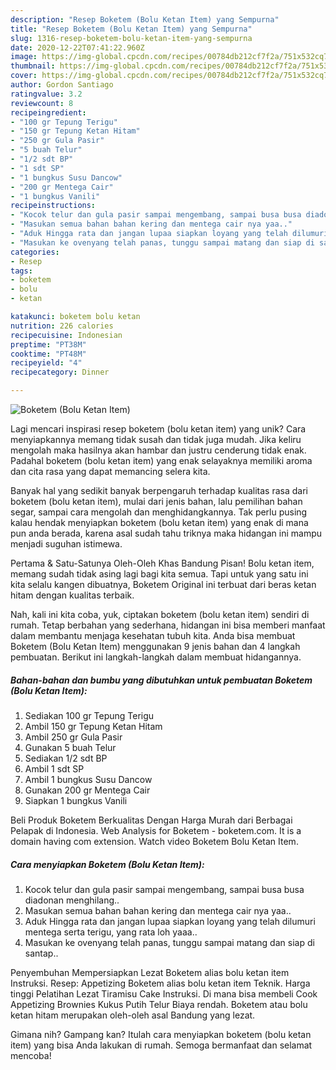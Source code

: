 ```yaml
---
description: "Resep Boketem (Bolu Ketan Item) yang Sempurna"
title: "Resep Boketem (Bolu Ketan Item) yang Sempurna"
slug: 1316-resep-boketem-bolu-ketan-item-yang-sempurna
date: 2020-12-22T07:41:22.960Z
image: https://img-global.cpcdn.com/recipes/00784db212cf7f2a/751x532cq70/boketem-bolu-ketan-item-foto-resep-utama.jpg
thumbnail: https://img-global.cpcdn.com/recipes/00784db212cf7f2a/751x532cq70/boketem-bolu-ketan-item-foto-resep-utama.jpg
cover: https://img-global.cpcdn.com/recipes/00784db212cf7f2a/751x532cq70/boketem-bolu-ketan-item-foto-resep-utama.jpg
author: Gordon Santiago
ratingvalue: 3.2
reviewcount: 8
recipeingredient:
- "100 gr Tepung Terigu"
- "150 gr Tepung Ketan Hitam"
- "250 gr Gula Pasir"
- "5 buah Telur"
- "1/2 sdt BP"
- "1 sdt SP"
- "1 bungkus Susu Dancow"
- "200 gr Mentega Cair"
- "1 bungkus Vanili"
recipeinstructions:
- "Kocok telur dan gula pasir sampai mengembang, sampai busa busa diadonan menghilang.."
- "Masukan semua bahan bahan kering dan mentega cair nya yaa.."
- "Aduk Hingga rata dan jangan lupaa siapkan loyang yang telah dilumuri mentega serta terigu, yang rata loh yaaa.."
- "Masukan ke ovenyang telah panas, tunggu sampai matang dan siap di santap.."
categories:
- Resep
tags:
- boketem
- bolu
- ketan

katakunci: boketem bolu ketan 
nutrition: 226 calories
recipecuisine: Indonesian
preptime: "PT38M"
cooktime: "PT48M"
recipeyield: "4"
recipecategory: Dinner

---
```



![Boketem (Bolu Ketan Item)](https://img-global.cpcdn.com/recipes/00784db212cf7f2a/751x532cq70/boketem-bolu-ketan-item-foto-resep-utama.jpg)

Lagi mencari inspirasi resep boketem (bolu ketan item) yang unik? Cara menyiapkannya memang tidak susah dan tidak juga mudah. Jika keliru mengolah maka hasilnya akan hambar dan justru cenderung tidak enak. Padahal boketem (bolu ketan item) yang enak selayaknya memiliki aroma dan cita rasa yang dapat memancing selera kita.

Banyak hal yang sedikit banyak berpengaruh terhadap kualitas rasa dari boketem (bolu ketan item), mulai dari jenis bahan, lalu pemilihan bahan segar, sampai cara mengolah dan menghidangkannya. Tak perlu pusing kalau hendak menyiapkan boketem (bolu ketan item) yang enak di mana pun anda berada, karena asal sudah tahu triknya maka hidangan ini mampu menjadi suguhan istimewa.

Pertama &amp; Satu-Satunya Oleh-Oleh Khas Bandung Pisan! Bolu ketan item, memang sudah tidak asing lagi bagi kita semua. Tapi untuk yang satu ini kita selalu kangen dibuatnya, Boketem Original ini terbuat dari beras ketan hitam dengan kualitas terbaik.


Nah, kali ini kita coba, yuk, ciptakan boketem (bolu ketan item) sendiri di rumah. Tetap berbahan yang sederhana, hidangan ini bisa memberi manfaat dalam membantu menjaga kesehatan tubuh kita. Anda bisa membuat Boketem (Bolu Ketan Item) menggunakan 9 jenis bahan dan 4 langkah pembuatan. Berikut ini langkah-langkah dalam membuat hidangannya.

<!--inarticleads1-->

##### Bahan-bahan dan bumbu yang dibutuhkan untuk pembuatan Boketem (Bolu Ketan Item):

1. Sediakan 100 gr Tepung Terigu
1. Ambil 150 gr Tepung Ketan Hitam
1. Ambil 250 gr Gula Pasir
1. Gunakan 5 buah Telur
1. Sediakan 1/2 sdt BP
1. Ambil 1 sdt SP
1. Ambil 1 bungkus Susu Dancow
1. Gunakan 200 gr Mentega Cair
1. Siapkan 1 bungkus Vanili


Beli Produk Boketem Berkualitas Dengan Harga Murah dari Berbagai Pelapak di Indonesia. Web Analysis for Boketem - boketem.com. It is a domain having com extension. Watch video Boketem Bolu Ketan Item. 

<!--inarticleads2-->

##### Cara menyiapkan Boketem (Bolu Ketan Item):

1. Kocok telur dan gula pasir sampai mengembang, sampai busa busa diadonan menghilang..
1. Masukan semua bahan bahan kering dan mentega cair nya yaa..
1. Aduk Hingga rata dan jangan lupaa siapkan loyang yang telah dilumuri mentega serta terigu, yang rata loh yaaa..
1. Masukan ke ovenyang telah panas, tunggu sampai matang dan siap di santap..


Penyembuhan Mempersiapkan Lezat Boketem alias bolu ketan item Instruksi. Resep: Appetizing Boketem alias bolu ketan item Teknik. Harga tinggi Pelatihan Lezat Tiramisu Cake Instruksi. Di mana bisa membeli Cook Appetizing Brownies Kukus Putih Telur Biaya rendah. Boketem atau bolu ketan hitam merupakan oleh-oleh asal Bandung yang lezat. 

Gimana nih? Gampang kan? Itulah cara menyiapkan boketem (bolu ketan item) yang bisa Anda lakukan di rumah. Semoga bermanfaat dan selamat mencoba!
